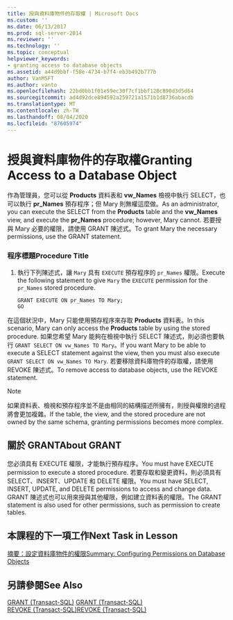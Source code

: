 ```yaml
---
title: 授與資料庫物件的存取權 | Microsoft Docs
ms.custom: ''
ms.date: 06/13/2017
ms.prod: sql-server-2014
ms.reviewer: ''
ms.technology: ''
ms.topic: conceptual
helpviewer_keywords:
- granting access to database objects
ms.assetid: a44d9bbf-f58e-4734-b7f4-eb3b492b777b
author: VanMSFT
ms.author: vanto
ms.openlocfilehash: 22bd0bb1f01e59ec30f7cf1bbf128c890d3d5d64
ms.sourcegitcommit: ad4d92dce894592a259721a1571b1d8736abacdb
ms.translationtype: MT
ms.contentlocale: zh-TW
ms.lasthandoff: 08/04/2020
ms.locfileid: "87605974"
---
```

# <a name="granting-access-to-a-database-object"></a><span data-ttu-id="589ac-102">授與資料庫物件的存取權</span><span class="sxs-lookup"><span data-stu-id="589ac-102">Granting Access to a Database Object</span></span>
  <span data-ttu-id="589ac-103"> 作為管理員，您可以從 **Products** 資料表和 **vw_Names** 檢視中執行 SELECT，也可以執行 **pr_Names** 預存程序；但 Mary 則無權這麼做。</span><span class="sxs-lookup"><span data-stu-id="589ac-103">As an administrator, you can execute the SELECT from the **Products** table and the **vw_Names** view, and execute the **pr_Names** procedure; however, Mary cannot.</span></span> <span data-ttu-id="589ac-104">若要授與 Mary 必要的權限，請使用 GRANT 陳述式。</span><span class="sxs-lookup"><span data-stu-id="589ac-104">To grant Mary the necessary permissions, use the GRANT statement.</span></span>  
  
### <a name="procedure-title"></a><span data-ttu-id="589ac-105">程序標題</span><span class="sxs-lookup"><span data-stu-id="589ac-105">Procedure Title</span></span>  
  
1.  <span data-ttu-id="589ac-106">執行下列陳述式，讓 `Mary` 具有 `EXECUTE` 預存程序的 `pr_Names` 權限。</span><span class="sxs-lookup"><span data-stu-id="589ac-106">Execute the following statement to give `Mary` the `EXECUTE` permission for the `pr_Names` stored procedure.</span></span>  
  
    ```  
    GRANT EXECUTE ON pr_Names TO Mary;  
    GO  
    ```  
  
 <span data-ttu-id="589ac-107">在這個狀況中，Mary 只能使用預存程序來存取 **Products** 資料表。</span><span class="sxs-lookup"><span data-stu-id="589ac-107">In this scenario, Mary can only access the **Products** table by using the stored procedure.</span></span> <span data-ttu-id="589ac-108">如果您希望 Mary 能夠在檢視中執行 SELECT 陳述式，則必須也要執行 `GRANT SELECT ON vw_Names TO Mary`。</span><span class="sxs-lookup"><span data-stu-id="589ac-108">If you want Mary to be able to execute a SELECT statement against the view, then you must also execute `GRANT SELECT ON vw_Names TO Mary`.</span></span> <span data-ttu-id="589ac-109">若要移除資料庫物件的存取權，請使用 REVOKE 陳述式。</span><span class="sxs-lookup"><span data-stu-id="589ac-109">To remove access to database objects, use the REVOKE statement.</span></span>  
  
> [!NOTE]  
>  <span data-ttu-id="589ac-110">如果資料表、檢視和預存程序並不是由相同的結構描述所擁有，則授與權限的過程將會更加複雜。</span><span class="sxs-lookup"><span data-stu-id="589ac-110">If the table, the view, and the stored procedure are not owned by the same schema, granting permissions becomes more complex.</span></span>  
  
## <a name="about-grant"></a><span data-ttu-id="589ac-111">關於 GRANT</span><span class="sxs-lookup"><span data-stu-id="589ac-111">About GRANT</span></span>  
 <span data-ttu-id="589ac-112">您必須具有 EXECUTE 權限，才能執行預存程序。</span><span class="sxs-lookup"><span data-stu-id="589ac-112">You must have EXECUTE permission to execute a stored procedure.</span></span> <span data-ttu-id="589ac-113">若要存取和變更資料，則必須具有 SELECT、INSERT、UPDATE 和 DELETE 權限。</span><span class="sxs-lookup"><span data-stu-id="589ac-113">You must have SELECT, INSERT, UPDATE, and DELETE permissions to access and change data.</span></span> <span data-ttu-id="589ac-114">GRANT 陳述式也可以用來授與其他權限，例如建立資料表的權限。</span><span class="sxs-lookup"><span data-stu-id="589ac-114">The GRANT statement is also used for other permissions, such as permission to create tables.</span></span>  
  
## <a name="next-task-in-lesson"></a><span data-ttu-id="589ac-115">本課程的下一項工作</span><span class="sxs-lookup"><span data-stu-id="589ac-115">Next Task in Lesson</span></span>  
 [<span data-ttu-id="589ac-116">摘要：設定資料庫物件的權限</span><span class="sxs-lookup"><span data-stu-id="589ac-116">Summary: Configuring Permissions on Database Objects</span></span>](lesson-2-5-summary-configuring-permissions-on-database-objects.md)  
  
## <a name="see-also"></a><span data-ttu-id="589ac-117">另請參閱</span><span class="sxs-lookup"><span data-stu-id="589ac-117">See Also</span></span>  
 <span data-ttu-id="589ac-118">[GRANT &#40;Transact-SQL&#41;](/sql/t-sql/statements/grant-transact-sql) </span><span class="sxs-lookup"><span data-stu-id="589ac-118">[GRANT &#40;Transact-SQL&#41;](/sql/t-sql/statements/grant-transact-sql) </span></span>  
 [<span data-ttu-id="589ac-119">REVOKE &#40;Transact-SQL&#41;</span><span class="sxs-lookup"><span data-stu-id="589ac-119">REVOKE &#40;Transact-SQL&#41;</span></span>](/sql/t-sql/statements/revoke-transact-sql)  
  
  
